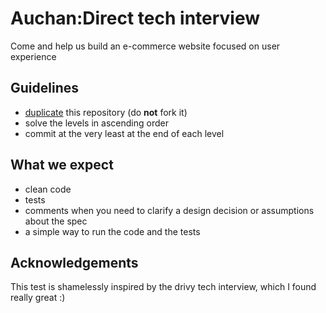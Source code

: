 # Auchan:Direct tech interview

Come and help us build an e-commerce website focused on user experience

## Guidelines

- [duplicate](https://help.github.com/articles/duplicating-a-repository/) this repository (do **not** fork it)
- solve the levels in ascending order
- commit at the very least at the end of each level

## What we expect

- clean code
- tests
- comments when you need to clarify a design decision or assumptions about the spec
- a simple way to run the code and the tests

## Acknowledgements

This test is shamelessly inspired by the drivy tech interview, which I found really great :)
